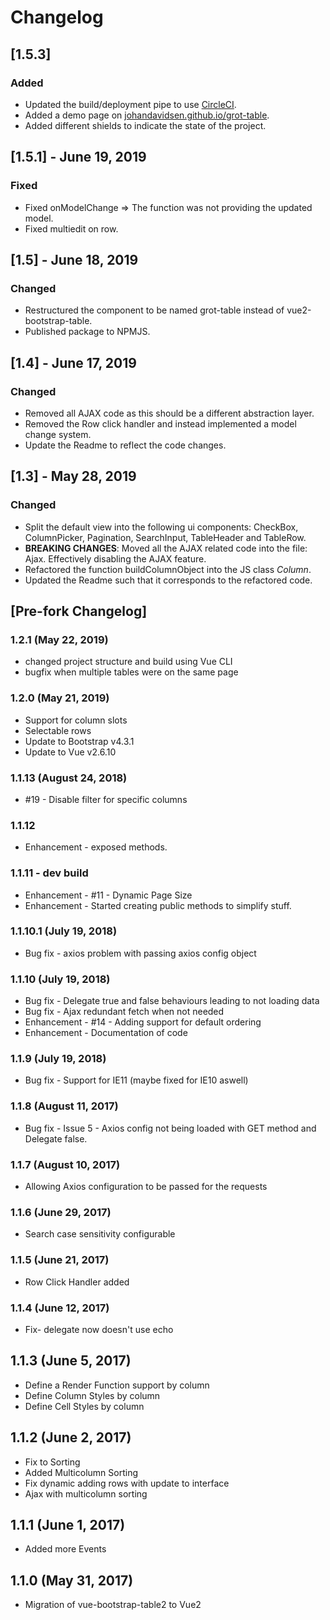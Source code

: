 # Changelog

## [1.5.3]

### Added

* Updated the build/deployment pipe to use [CircleCI](https://circleci.com).
* Added a demo page on [johandavidsen.github.io/grot-table](https://johandavidsen.github.io/grot-table/).
* Added different shields to indicate the state of the project.

## [1.5.1] - June 19, 2019

### Fixed

* Fixed onModelChange => The function was not providing the updated model.
* Fixed multiedit on row.

## [1.5] - June 18, 2019

### Changed

* Restructured the component to be named grot-table instead of vue2-bootstrap-table.
* Published package to NPMJS.

## [1.4] - June 17, 2019

### Changed

* Removed all AJAX code as this should be a different abstraction layer.
* Removed the Row click handler and instead implemented a model change system.
* Update the Readme to reflect the code changes.

## [1.3] - May 28, 2019

### Changed

* Split the default view into the following ui components: CheckBox, ColumnPicker, Pagination, SearchInput, TableHeader
  and TableRow.
* **BREAKING CHANGES**: Moved all the AJAX related code into the file: Ajax. Effectively disabling the AJAX feature.
* Refactored the function buildColumnObject into the JS class *Column*.
* Updated the Readme such that it corresponds to the refactored code.

## [Pre-fork Changelog]

### 1.2.1 (May 22, 2019)

* changed project structure and build using Vue CLI
* bugfix when multiple tables were on the same page

### 1.2.0 (May 21, 2019)

* Support for column slots
* Selectable rows
* Update to Bootstrap v4.3.1
* Update to Vue v2.6.10


### 1.1.13 (August 24, 2018)

* #19 - Disable filter for specific columns

### 1.1.12

* Enhancement - exposed methods.

### 1.1.11  - dev build

* Enhancement - #11 - Dynamic Page Size
* Enhancement - Started creating public methods to simplify stuff.

### 1.1.10.1 (July 19, 2018)

* Bug fix - axios problem with passing axios config object

### 1.1.10 (July 19, 2018)

* Bug fix - Delegate true and false behaviours leading to not loading data
* Bug fix - Ajax redundant fetch when not needed
* Enhancement - #14 - Adding support for default ordering
* Enhancement - Documentation of code

### 1.1.9 (July 19, 2018)

* Bug fix - Support for IE11 (maybe fixed for IE10 aswell)

### 1.1.8 (August 11, 2017)

* Bug fix - Issue 5 - Axios config not being loaded with GET method and Delegate false.

### 1.1.7 (August 10, 2017)

* Allowing Axios configuration to be passed for the requests

### 1.1.6 (June 29, 2017)

* Search case sensitivity configurable

### 1.1.5 (June 21, 2017)

* Row Click Handler added

### 1.1.4 (June 12, 2017)

* Fix- delegate now doesn't use echo

## 1.1.3  (June 5, 2017)

* Define a Render Function support by column
* Define Column Styles by column
* Define Cell Styles by column

## 1.1.2 (June 2, 2017)

* Fix to Sorting
* Added Multicolumn Sorting
* Fix dynamic adding rows with update to interface
* Ajax with multicolumn sorting

## 1.1.1 (June 1, 2017)

* Added more Events

## 1.1.0 (May 31, 2017)

* Migration of vue-bootstrap-table2 to Vue2

